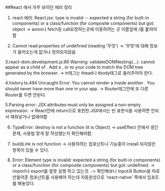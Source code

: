 ##React 에서 자주 보이던 에러 정리

1. react 에러: React.jsx: type is invalid -- expected a string (for built-in components) or a class/function (for composite components) but got: object
-> axios나 fetch등 call요청하는곳에 이동하려는 곳 이름앞에 /를 붙혀야함         


2. Cannot read properties of undefined (reading '무엇')
-> '무엇'에 대해 정보가 들어오는게 없거나 정의되지않음
   
3.react-dom.development.js:86 Warning: validateDOMNesting(...): <tr> cannot appear as a child of <table>. Add a <tbody>, <thead> or <tfoot> to your code to match the DOM tree generated by the browser.
-> tr태그는 thead나 tbody태그로 둘러주어야 한다. 

4.history.ts:494 Uncaught Error: You cannot render a <Router> inside another <Router>. You should never have more than one in your app.
-> Router태그안에 또 다른 Router를 두면 안된다. 

5.Parsing error: JSX attributes must only be assigned a non-empty expression.
-> React안에 return으로 표현한 JSX에서는 빈 표현식을 사용하면 안되서 채워넣거나 없애야함

6. TypeError: destroy is not a function (it is Object)
-> useEffect 안에서 생긴 문제, 사용법 맞게 잘 작성했는지 확인해야함.

7. buildLink is not function
-> 사용하려는 컴포넌트나 기능중이 install 되지않은 항목이 있을 수 있다.

8. Error: Element type is invalid: expected a string (for built-in components) or a class/function (for composite components) but got: undefined.
-> import나 export를 잘못 실행 하고 있는것.
-> 확인해보니 Input과 Button을 따로 만들어준 컴포넌트를 사용해야 하는데
   자동완성으로 'react-native' 쪽에서 임포트를 해놓았다.
